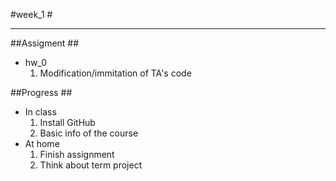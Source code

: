 #week_1 #
***
##Assigment ## 
 *   hw_0 
      1. Modification/immitation of TA's code  

##Progress    ##
 *    In class  
      1. Install GitHub  
      2. Basic info of the course
 *    At home   
      1. Finish assignment  
      2. Think about term project
